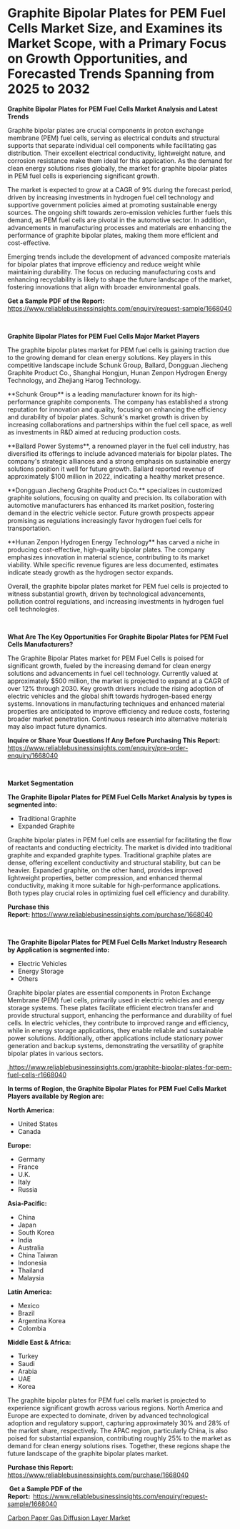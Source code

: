 <p><h1>Graphite Bipolar Plates for PEM Fuel Cells Market Size, and Examines its Market Scope, with a Primary Focus on Growth Opportunities, and Forecasted Trends Spanning from 2025 to 2032</h1></p><p><strong>Graphite Bipolar Plates for PEM Fuel Cells Market Analysis and Latest Trends</strong></p>
<p><p>Graphite bipolar plates are crucial components in proton exchange membrane (PEM) fuel cells, serving as electrical conduits and structural supports that separate individual cell components while facilitating gas distribution. Their excellent electrical conductivity, lightweight nature, and corrosion resistance make them ideal for this application. As the demand for clean energy solutions rises globally, the market for graphite bipolar plates in PEM fuel cells is experiencing significant growth.</p><p>The market is expected to grow at a CAGR of 9% during the forecast period, driven by increasing investments in hydrogen fuel cell technology and supportive government policies aimed at promoting sustainable energy sources. The ongoing shift towards zero-emission vehicles further fuels this demand, as PEM fuel cells are pivotal in the automotive sector. In addition, advancements in manufacturing processes and materials are enhancing the performance of graphite bipolar plates, making them more efficient and cost-effective.</p><p>Emerging trends include the development of advanced composite materials for bipolar plates that improve efficiency and reduce weight while maintaining durability. The focus on reducing manufacturing costs and enhancing recyclability is likely to shape the future landscape of the market, fostering innovations that align with broader environmental goals.</p></p>
<p><strong>Get a Sample PDF of the Report:&nbsp;</strong> <a href="https://www.reliablebusinessinsights.com/enquiry/request-sample/1668040?utm_campaign=2534&utm_medium=2&utm_source=Github&utm_content=ia&utm_term=08032025&utm_id=graphite-bipolar-plates-for-pem-fuel-cells">https://www.reliablebusinessinsights.com/enquiry/request-sample/1668040</a></p>
<p>&nbsp;</p>
<p><strong>Graphite Bipolar Plates for PEM Fuel Cells Major Market Players</strong></p>
<p><p>The graphite bipolar plates market for PEM fuel cells is gaining traction due to the growing demand for clean energy solutions. Key players in this competitive landscape include Schunk Group, Ballard, Dongguan Jiecheng Graphite Product Co., Shanghai Hongjun, Hunan Zenpon Hydrogen Energy Technology, and Zhejiang Harog Technology.</p><p>**Schunk Group** is a leading manufacturer known for its high-performance graphite components. The company has established a strong reputation for innovation and quality, focusing on enhancing the efficiency and durability of bipolar plates. Schunk's market growth is driven by increasing collaborations and partnerships within the fuel cell space, as well as investments in R&D aimed at reducing production costs.</p><p>**Ballard Power Systems**, a renowned player in the fuel cell industry, has diversified its offerings to include advanced materials for bipolar plates. The company's strategic alliances and a strong emphasis on sustainable energy solutions position it well for future growth. Ballard reported revenue of approximately $100 million in 2022, indicating a healthy market presence.</p><p>**Dongguan Jiecheng Graphite Product Co.** specializes in customized graphite solutions, focusing on quality and precision. Its collaboration with automotive manufacturers has enhanced its market position, fostering demand in the electric vehicle sector. Future growth prospects appear promising as regulations increasingly favor hydrogen fuel cells for transportation.</p><p>**Hunan Zenpon Hydrogen Energy Technology** has carved a niche in producing cost-effective, high-quality bipolar plates. The company emphasizes innovation in material science, contributing to its market viability. While specific revenue figures are less documented, estimates indicate steady growth as the hydrogen sector expands.</p><p>Overall, the graphite bipolar plates market for PEM fuel cells is projected to witness substantial growth, driven by technological advancements, pollution control regulations, and increasing investments in hydrogen fuel cell technologies.</p></p>
<p>&nbsp;</p>
<p><strong>What Are The Key Opportunities For Graphite Bipolar Plates for PEM Fuel Cells Manufacturers?</strong></p>
<p><p>The Graphite Bipolar Plates market for PEM Fuel Cells is poised for significant growth, fueled by the increasing demand for clean energy solutions and advancements in fuel cell technology. Currently valued at approximately $500 million, the market is projected to expand at a CAGR of over 12% through 2030. Key growth drivers include the rising adoption of electric vehicles and the global shift towards hydrogen-based energy systems. Innovations in manufacturing techniques and enhanced material properties are anticipated to improve efficiency and reduce costs, fostering broader market penetration. Continuous research into alternative materials may also impact future dynamics.</p></p>
<p><strong>Inquire or Share Your Questions If Any Before Purchasing This Report:</strong> <a href="https://www.reliablebusinessinsights.com/enquiry/pre-order-enquiry/1668040?utm_campaign=2534&utm_medium=2&utm_source=Github&utm_content=ia&utm_term=08032025&utm_id=graphite-bipolar-plates-for-pem-fuel-cells">https://www.reliablebusinessinsights.com/enquiry/pre-order-enquiry/1668040</a></p>
<p>&nbsp;</p>
<p><strong>Market Segmentation</strong></p>
<p><strong>The Graphite Bipolar Plates for PEM Fuel Cells Market Analysis by types is segmented into:</strong></p>
<p><ul><li>Traditional Graphite</li><li>Expanded Graphite</li></ul></p>
<p><p>Graphite bipolar plates in PEM fuel cells are essential for facilitating the flow of reactants and conducting electricity. The market is divided into traditional graphite and expanded graphite types. Traditional graphite plates are dense, offering excellent conductivity and structural stability, but can be heavier. Expanded graphite, on the other hand, provides improved lightweight properties, better compression, and enhanced thermal conductivity, making it more suitable for high-performance applications. Both types play crucial roles in optimizing fuel cell efficiency and durability.</p></p>
<p><strong>Purchase this Report:&nbsp;</strong><a href="https://www.reliablebusinessinsights.com/purchase/1668040?utm_campaign=2534&utm_medium=2&utm_source=Github&utm_content=ia&utm_term=08032025&utm_id=graphite-bipolar-plates-for-pem-fuel-cells">https://www.reliablebusinessinsights.com/purchase/1668040</a></p>
<p>&nbsp;</p>
<p><strong>The Graphite Bipolar Plates for PEM Fuel Cells Market Industry Research by Application is segmented into:</strong></p>
<p><ul><li>Electric Vehicles</li><li>Energy Storage</li><li>Others</li></ul></p>
<p><p>Graphite bipolar plates are essential components in Proton Exchange Membrane (PEM) fuel cells, primarily used in electric vehicles and energy storage systems. These plates facilitate efficient electron transfer and provide structural support, enhancing the performance and durability of fuel cells. In electric vehicles, they contribute to improved range and efficiency, while in energy storage applications, they enable reliable and sustainable power solutions. Additionally, other applications include stationary power generation and backup systems, demonstrating the versatility of graphite bipolar plates in various sectors.</p></p>
<p><a href="https://www.reliablebusinessinsights.com/graphite-bipolar-plates-for-pem-fuel-cells-r1668040?utm_campaign=2534&utm_medium=2&utm_source=Github&utm_content=ia&utm_term=08032025&utm_id=graphite-bipolar-plates-for-pem-fuel-cells">&nbsp;https://www.reliablebusinessinsights.com/graphite-bipolar-plates-for-pem-fuel-cells-r1668040</a></p>
<p><strong>In terms of Region, the Graphite Bipolar Plates for PEM Fuel Cells Market Players available by Region are:</strong></p>
<p>
    <p> <strong> North America: </strong>
        <ul>
            <li>United States</li>
            <li>Canada</li>
        </ul>
        </p> 
    <p> <strong> Europe: </strong>
        <ul>
            <li>Germany</li>
            <li>France</li>
            <li>U.K.</li>
            <li>Italy</li>
            <li>Russia</li>
        </ul>
        </p> 
    <p> <strong> Asia-Pacific: </strong>
        <ul>
            <li>China</li>
            <li>Japan</li>
            <li>South Korea</li>
            <li>India</li>
            <li>Australia</li>
            <li>China Taiwan</li>
            <li>Indonesia</li>
            <li>Thailand</li>
            <li>Malaysia</li>
        </ul>
        </p> 
    <p> <strong> Latin America: </strong>
        <ul>
            <li>Mexico</li>
            <li>Brazil</li>
            <li>Argentina Korea</li>
            <li>Colombia</li>
        </ul>
        </p> 
    <p> <strong> Middle East & Africa: </strong>
        <ul>
            <li>Turkey</li>
            <li>Saudi</li>
            <li>Arabia</li>
            <li>UAE</li>
            <li>Korea</li>
        </ul>
    </p>
    </p>
<p><p>The graphite bipolar plates for PEM fuel cells market is projected to experience significant growth across various regions. North America and Europe are expected to dominate, driven by advanced technological adoption and regulatory support, capturing approximately 30% and 28% of the market share, respectively. The APAC region, particularly China, is also poised for substantial expansion, contributing roughly 25% to the market as demand for clean energy solutions rises. Together, these regions shape the future landscape of the graphite bipolar plates market.</p></p>
<p><strong>Purchase this Report: </strong><a href="https://www.reliablebusinessinsights.com/purchase/1668040?utm_campaign=2534&utm_medium=2&utm_source=Github&utm_content=ia&utm_term=08032025&utm_id=graphite-bipolar-plates-for-pem-fuel-cells">https://www.reliablebusinessinsights.com/purchase/1668040</a></p>
<p>&nbsp;<strong>Get a Sample PDF of the Report:&nbsp;&nbsp;</strong><a href="https://www.reliablebusinessinsights.com/enquiry/request-sample/1668040?utm_campaign=2534&utm_medium=2&utm_source=Github&utm_content=ia&utm_term=08032025&utm_id=graphite-bipolar-plates-for-pem-fuel-cells">https://www.reliablebusinessinsights.com/enquiry/request-sample/1668040</a></p>
<p><strong></strong></p>
<p><p><a href="https://github.com/chungwimbu4/Market-Research-Report-List-1/blob/main/carbon-paper-gas-diffusion-layer-market.md?utm_campaign=2534&utm_medium=2&utm_source=Github&utm_content=ia&utm_term=08032025&utm_id=graphite-bipolar-plates-for-pem-fuel-cells">Carbon Paper Gas Diffusion Layer Market</a></p></p>